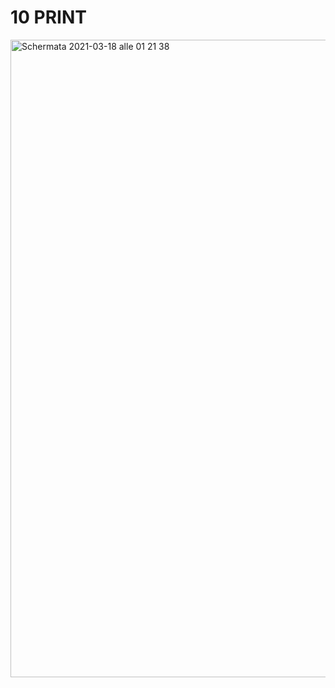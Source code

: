 # 10 PRINT

<img width="1020" alt="Schermata 2021-03-18 alle 01 21 38" src="https://user-images.githubusercontent.com/76476647/111555336-8022d300-8788-11eb-8aef-9d32806647a6.png">
